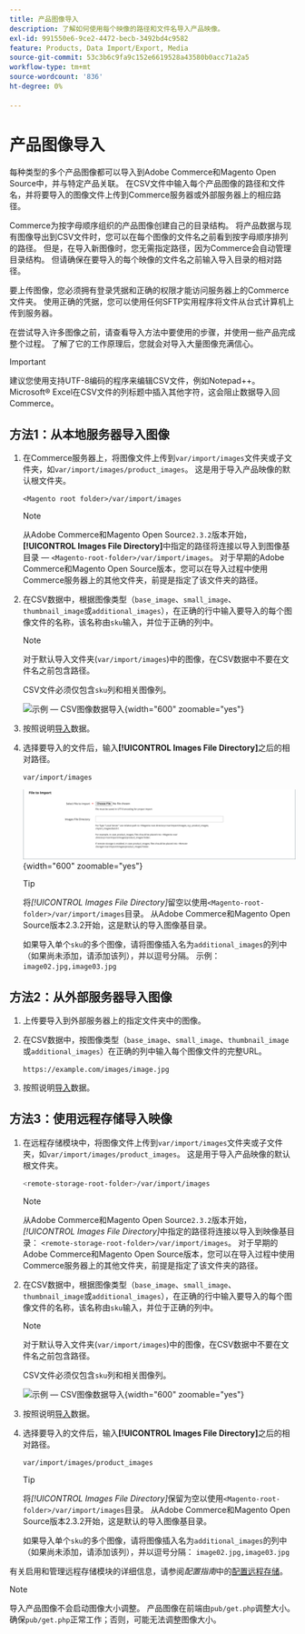 ```yaml
---
title: 产品图像导入
description: 了解如何使用每个映像的路径和文件名导入产品映像。
exl-id: 991550e6-9ce2-4472-becb-3492bd4c9582
feature: Products, Data Import/Export, Media
source-git-commit: 53c3b6c9fa9c152e6619528a43580b0acc71a2a5
workflow-type: tm+mt
source-wordcount: '836'
ht-degree: 0%

---
```


# 产品图像导入

每种类型的多个产品图像都可以导入到Adobe Commerce和Magento Open Source中，并与特定产品关联。 在CSV文件中输入每个产品图像的路径和文件名，并将要导入的图像文件上传到Commerce服务器或外部服务器上的相应路径。

Commerce为按字母顺序组织的产品图像创建自己的目录结构。 将产品数据与现有图像导出到CSV文件时，您可以在每个图像的文件名之前看到按字母顺序排列的路径。 但是，在导入新图像时，您无需指定路径，因为Commerce会自动管理目录结构。 但请确保在要导入的每个映像的文件名之前输入导入目录的相对路径。

要上传图像，您必须拥有登录凭据和正确的权限才能访问服务器上的Commerce文件夹。 使用正确的凭据，您可以使用任何SFTP实用程序将文件从台式计算机上传到服务器。

在尝试导入许多图像之前，请查看导入方法中要使用的步骤，并使用一些产品完成整个过程。 了解了它的工作原理后，您就会对导入大量图像充满信心。

>[!IMPORTANT]
>
>建议您使用支持UTF-8编码的程序来编辑CSV文件，例如Notepad++。 Microsoft® Excel在CSV文件的列标题中插入其他字符，这会阻止数据导入回Commerce。

## 方法1：从本地服务器导入图像

1. 在Commerce服务器上，将图像文件上传到`var/import/images`文件夹或子文件夹，如`var/import/images/product_images`。 这是用于导入产品映像的默认根文件夹。

   ```
   <Magento root folder>/var/import/images
   ```

   >[!NOTE]
   >
   >从Adobe Commerce和Magento Open Source`2.3.2`版本开始，**[!UICONTROL Images File Directory]**&#x200B;中指定的路径将连接以导入到图像基目录 — `<Magento-root-folder>/var/import/images`。 对于早期的Adobe Commerce和Magento Open Source版本，您可以在导入过程中使用Commerce服务器上的其他文件夹，前提是指定了该文件夹的路径。

1. 在CSV数据中，根据图像类型（`base_image`、`small_image`、`thumbnail_image`或`additional_images`），在正确的行中输入要导入的每个图像文件的名称，该名称由`sku`输入，并位于正确的列中。

   >[!NOTE]
   >
   >对于默认导入文件夹(`var/import/images`)中的图像，在CSV数据中不要在文件名之前包含路径。

   CSV文件必须仅包含`sku`列和相关图像列。

   ![示例 — CSV图像数据导入](./assets/data-import-csv-image-files-default-local.png){width="600" zoomable="yes"}

1. 按照说明[导入](data-import.md)数据。

1. 选择要导入的文件后，输入&#x200B;**[!UICONTROL Images File Directory]**&#x200B;之后的相对路径。

   ```
   var/import/images
   ```

   ![数据导入映像文件目录](./assets/data-import-file-to-import.png){width="600" zoomable="yes"}

   >[!TIP]
   >
   >将&#x200B;_[!UICONTROL Images File Directory]_&#x200B;留空以使用`<Magento-root-folder>/var/import/images`目录。 从Adobe Commerce和Magento Open Source版本2.3.2开始，这是默认的导入图像基目录。

   如果导入单个`sku`的多个图像，请将图像插入名为`additional_images`的列中（如果尚未添加，请添加该列），并以逗号分隔。 示例： `image02.jpg,image03.jpg`

## 方法2：从外部服务器导入图像

1. 上传要导入到外部服务器上的指定文件夹中的图像。

1. 在CSV数据中，按图像类型（`base_image`、`small_image`、`thumbnail_image`或`additional_images`）在正确的列中输入每个图像文件的完整URL。

   ```
   https://example.com/images/image.jpg
   ```

1. 按照说明[导入](data-import.md)数据。

## 方法3：使用远程存储导入映像

1. 在远程存储模块中，将图像文件上传到`var/import/images`文件夹或子文件夹，如`var/import/images/product_images`。 这是用于导入产品映像的默认根文件夹。

   ```bash
   <remote-storage-root-folder>/var/import/images
   ```

   >[!NOTE]
   >
   >从Adobe Commerce和Magento Open Source`2.3.2`版本开始，_[!UICONTROL Images File Directory]_&#x200B;中指定的路径将连接以导入到映像基目录： `<remote-storage-root-folder>/var/import/images`。 对于早期的Adobe Commerce和Magento Open Source版本，您可以在导入过程中使用Commerce服务器上的其他文件夹，前提是指定了该文件夹的路径。

1. 在CSV数据中，根据图像类型（`base_image`、`small_image`、`thumbnail_image`或`additional_images`），在正确的行中输入要导入的每个图像文件的名称，该名称由`sku`输入，并位于正确的列中。

   >[!NOTE]
   >
   >对于默认导入文件夹(`var/import/images`)中的图像，在CSV数据中不要在文件名之前包含路径。

   CSV文件必须仅包含`sku`列和相关图像列。

   ![示例 — CSV图像数据导入](./assets/data-import-csv-image-files-default-local.png){width="600" zoomable="yes"}

1. 按照说明[导入](data-import.md)数据。

1. 选择要导入的文件后，输入&#x200B;**[!UICONTROL Images File Directory]**&#x200B;之后的相对路径。

   ```
   var/import/images/product_images
   ```

   >[!TIP]
   >
   >将&#x200B;_[!UICONTROL Images File Directory]_&#x200B;保留为空以使用`<Magento-root-folder>/var/import/images`目录。 从Adobe Commerce和Magento Open Source版本2.3.2开始，这是默认的导入图像基目录。

   如果导入单个`sku`的多个图像，请将图像插入名为`additional_images`的列中（如果尚未添加，请添加该列），并以逗号分隔： `image02.jpg,image03.jpg`

有关启用和管理远程存储模块的详细信息，请参阅&#x200B;_配置指南_&#x200B;中的[配置远程存储](https://experienceleague.adobe.com/docs/commerce-operations/configuration-guide/storage/remote-storage/remote-storage.html)。

>[!NOTE]
>
>导入产品图像不会启动图像大小调整。 产品图像在前端由`pub/get.php`调整大小。 确保`pub/get.php`正常工作；否则，可能无法调整图像大小。
